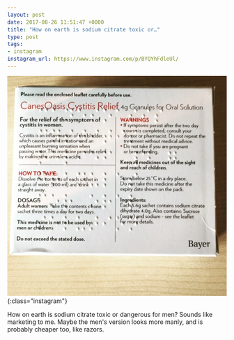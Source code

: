```yaml
---
layout: post
date: 2017-08-26 11:51:47 +0000
title: "How on earth is sodium citrate toxic or…"
type: post
tags:
- instagram
instagram_url: https://www.instagram.com/p/BYQYhFdleUl/
---
```


![Instagram - BYQYhFdleUl](/assets/BYQYhFdleUl.jpg){:class="instagram"}

How on earth is sodium citrate toxic or dangerous for men? Sounds like marketing to me. Maybe the men's version looks more manly, and is probably cheaper too, like razors.

